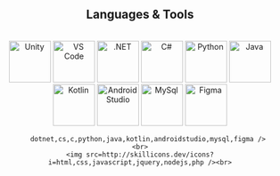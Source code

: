 <h2 align="center"> Languages & Tools </h2>
<br/>
<div align="center">
    <img src="http://skillicons.dev/icons?i=unity" title="Unity" width="75" height="75"/>
    <img src="http://skillicons.dev/icons?i=vscode" title="VS Code" width="75" height="75"/>
    <img src="http://skillicons.dev/icons?i=dotnet" title=".NET" width="75" height="75"/>
    <img src="http://skillicons.dev/icons?i=cs" title="C#" width="75" height="75"/>
    <img src="http://skillicons.dev/icons?i=python" title="Python" width="75" height="75"/>
    <img src="http://skillicons.dev/icons?i=java" title="Java" width="75" height="75"/>
    <img src="http://skillicons.dev/icons?i=kotlin" title="Kotlin" width="75" height="75"/>
    <img src="http://skillicons.dev/icons?i=androidstudio" title="Android Studio" width="75" height="75"/>
    <img src="http://skillicons.dev/icons?i=mysql" title="MySql" width="75" height="75"/>
    <img src="http://skillicons.dev/icons?i=figma" title="Figma" width="75" height="75"/>
        
        
        dotnet,cs,c,python,java,kotlin,androidstudio,mysql,figma />
    <br>
    <img src=http://skillicons.dev/icons?i=html,css,javascript,jquery,nodejs,php /><br>
</div>




